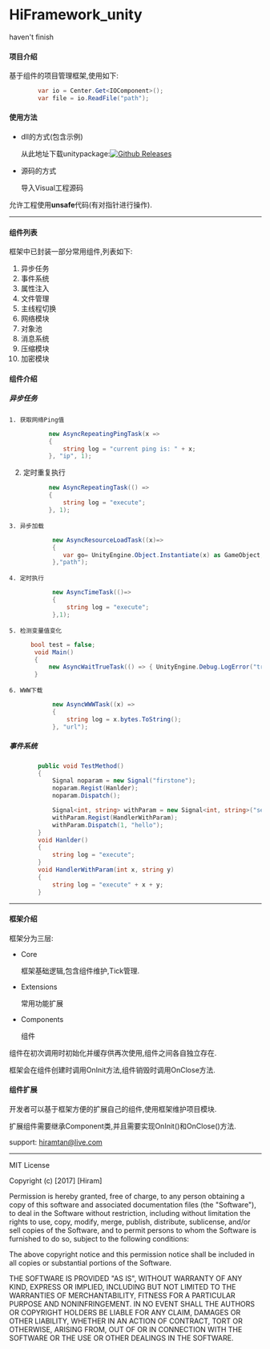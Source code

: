 # HiFramework_unity

haven't finish
#### 项目介绍
基于组件的项目管理框架,使用如下:
```csharp
        var io = Center.Get<IOComponent>();
        var file = io.ReadFile("path");
```


#### 使用方法

- dll的方式(包含示例)

    从此地址下载unitypackage:[![Github Releases](https://img.shields.io/github/downloads/atom/atom/total.svg)](https://github.com/hiramtan/HiFramework_unity/releases) 
- 源码的方式

    导入Visual工程源码


允许工程使用**unsafe**代码(有对指针进行操作).


-----

#### 组件列表
框架中已封装一部分常用组件,列表如下:

1. 异步任务   
2. 事件系统
3. 属性注入
4. 文件管理
5. 主线程切换
6. 网络模块
7. 对象池
8. 消息系统
9. 压缩模块
10. 加密模块

#### 组件介绍
##### 异步任务
    1. 获取网络Ping值

 ``` csharp
            new AsyncRepeatingPingTask(x =>
            {
                string log = "current ping is: " + x;
            }, "ip", 1);
 ```
    2. 定时重复执行
 ```csharp
            new AsyncRepeatingTask(() =>
            {
                string log = "execute";
            }, 1);
 ```
    3. 异步加载
```csharp
            new AsyncResourceLoadTask((x)=>
            {
               var go= UnityEngine.Object.Instantiate(x) as GameObject;
            },"path");
```
    4. 定时执行
```csharp
            new AsyncTimeTask(()=>
            {
                string log = "execute";
            },1);
```
    5. 检测变量值变化
```csharp
      bool test = false;
       void Main()
       {
           new AsyncWaitTrueTask(() => { UnityEngine.Debug.LogError("true"); }, ref test);
       }
```
    6. WWW下载
```csharp
            new AsyncWWWTask((x) =>
            {
                string log = x.bytes.ToString();
            }, "url");
```
##### 事件系统
```csharp
        public void TestMethod()
        {
            Signal noparam = new Signal("firstone");
            noparam.Regist(Hanlder);
            noparam.Dispatch();

            Signal<int, string> withParam = new Signal<int, string>("secondone");
            withParam.Regist(HandlerWithParam);
            withParam.Dispatch(1, "hello");
        }
        void Hanlder()
        {
            string log = "execute";
        }
        void HandlerWithParam(int x, string y)
        {
            string log = "execute" + x + y;
        }
```
----

#### 框架介绍


框架分为三层:
- Core
 
    框架基础逻辑,包含组件维护,Tick管理.
- Extensions
 
    常用功能扩展
- Components

    组件
    
组件在初次调用时初始化并缓存供再次使用,组件之间各自独立存在.

框架会在组件创建时调用OnInit方法,组件销毁时调用OnClose方法.

#### 组件扩展
开发者可以基于框架方便的扩展自己的组件,使用框架维护项目模块.

扩展组件需要继承Component类,并且需要实现OnInit()和OnClose()方法.

support: hiramtan@live.com


***********

MIT License

Copyright (c) [2017] [Hiram]

Permission is hereby granted, free of charge, to any person obtaining a copy
of this software and associated documentation files (the "Software"), to deal
in the Software without restriction, including without limitation the rights
to use, copy, modify, merge, publish, distribute, sublicense, and/or sell
copies of the Software, and to permit persons to whom the Software is
furnished to do so, subject to the following conditions:

The above copyright notice and this permission notice shall be included in all
copies or substantial portions of the Software.

THE SOFTWARE IS PROVIDED "AS IS", WITHOUT WARRANTY OF ANY KIND, EXPRESS OR
IMPLIED, INCLUDING BUT NOT LIMITED TO THE WARRANTIES OF MERCHANTABILITY,
FITNESS FOR A PARTICULAR PURPOSE AND NONINFRINGEMENT. IN NO EVENT SHALL THE
AUTHORS OR COPYRIGHT HOLDERS BE LIABLE FOR ANY CLAIM, DAMAGES OR OTHER
LIABILITY, WHETHER IN AN ACTION OF CONTRACT, TORT OR OTHERWISE, ARISING FROM,
OUT OF OR IN CONNECTION WITH THE SOFTWARE OR THE USE OR OTHER DEALINGS IN THE
SOFTWARE.
